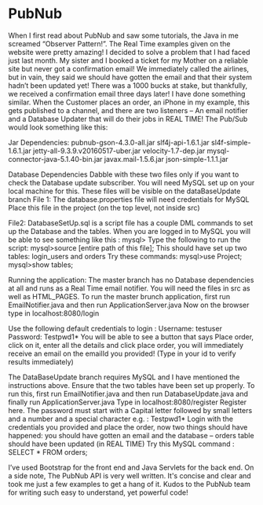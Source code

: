 # PubNub
When I first read about PubNub and saw some tutorials, the Java in me screamed “Observer Pattern!”. The Real Time examples given on the website were pretty amazing! I decided to solve a problem that I had faced just last month. My sister and I booked a ticket for my Mother on a reliable site but never got a confirmation email! We immediately called the airlines, but in vain, they said we should have gotten the email and that their system hadn’t been updated yet! There was a 1000 bucks at stake, but thankfully, we received a confirmation email three days later! I have done something similar. When the Customer places an order, an iPhone in my example, this gets published to a channel, and there are two listeners – An email notifier and a Database Updater that will do their jobs in REAL TIME! The Pub/Sub would look something like this:







Jar Dependencies:
pubnub-gson-4.3.0-all.jar
slf4j-api-1.6.1.jar
sl4f-simple-1.6.1.jar
jetty-all-9.3.9.v20160517-uber.jar
velocity-1.7-dep.jar
mysql-connector-java-5.1.40-bin.jar
javax.mail-1.5.6.jar
json-simple-1.1.1.jar

Database Dependencies
Dabble with these two files only if you want to check the Database update subscriber. You will need MySQL set up on your local machine for this. These files will be visible on the dataBaseUpdate branch
File 1: The database.properties file will need credentials for MySQL 
Place this file in the project (on the top level, not inside src)

File2: DatabaseSetUp.sql is a script file has a couple DML commands to set up the Database and the tables. When you are logged in to MySQL you will be able to see something like this :
mysql>
Type the following to run the script:
mysql>source [entire path of this file];
This should have set up two tables: login_users and orders
Try these commands:
mysql>use Project;
mysql>show tables;


Running the application: 
The master branch has no Database dependencies at all and runs as a Real Time email notifier. You will need the files in src as well as HTML_PAGES. To run the master brunch application, first run EmailNotifier.java and then run ApplicationServer.java Now on the browser type in localhost:8080/login


Use the following default credentials to login :
Username: testuser
Password: Testpwd1*
You will be able to see a button that says Place order, click on it, enter all the details and click place order, you will immediately receive an email on the emailId you provided! (Type in your id to verify results immediately)

The DataBaseUpdate branch requires MySQL and I have mentioned the instructions above. Ensure that the two tables have been set up properly.
To run this, first run EmailNotifier.java and then run DatabaseUpdate.java and finally run ApplicationServer.java
Type in localhost:8080/register
Register here. The password must start with a Capital letter followed by small letters and a number and a special character e.g. : Testpwd1*
Login with the credentials you provided and place the order, now two things should have happened: you should have gotten an email and the database – orders table should have been updated (in REAL TIME)
Try this MySQL command : SELECT * FROM orders;

I’ve used Bootstrap for the front end and Java Servlets for the back end.
On a side note, The PubNub API is very well written. It's concise and clear and took me just a few examples to get a hang of it. Kudos to the PubNub team for writing such easy to understand, yet powerful code!

